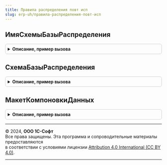 ```yaml
---
title: Правила распределения повт исп
slug: erp-uh/правила-распределения-повт-исп
---
```



## ИмяСхемыБазыРаспределения
<details style="margin: 1em 0; padding: 0.5em; border: 1px solid #ccc; border-radius: 6px;">

<summary style="font-weight: bold; cursor: pointer;">Описание, пример вызова</summary>

```bsl

// Вызывает функцию модуля менеджера базы распределения, которая возвращает имя схемы компоновки данных
// по переданной базе распределения.
// Параметры:
//	БазаРаспределения - ПеречислениеСсылка.ТипыБазыРаспределенияРасходов,
//						ПеречислениеСсылка.НаправлениеРаспределенияПоПодразделениям - база распределения.
// Возвращаемое значение:
// 	Строка - имя соотв. схемы ПравилаРаспределенияВызовСервера.ИмяСхемыБазыРаспределения()
Функция ИмяСхемыБазыРаспределения(БазаРаспределения) Экспорт
```

Пример вызова
```bsl
Результат = ПравилаРаспределенияПовтИсп.ИмяСхемыБазыРаспределения(БазаРаспределения) 
```
</details>

## СхемаБазыРаспределения
<details style="margin: 1em 0; padding: 0.5em; border: 1px solid #ccc; border-radius: 6px;">

<summary style="font-weight: bold; cursor: pointer;">Описание, пример вызова</summary>

```bsl

// Возвращает схему компоновки базы распределения.
// Параметры:
//	ИмяСхемы - Строка - имя схемы компоновки данных базы распределения.
//	БазаРаспределения - ПеречислениеСсылка.ТипыБазыРаспределенияРасходов,
//						ПеречислениеСсылка.НаправлениеРаспределенияПоПодразделениям - база распределения.
// Возвращаемое значение:
//	СхемаКомпоновкиДанных - схема компоновки базы распределения.
Функция СхемаБазыРаспределения(ИмяСхемы, БазаРаспределения) Экспорт
```

Пример вызова
```bsl
Результат = ПравилаРаспределенияПовтИсп.СхемаБазыРаспределения(ИмяСхемы, БазаРаспределения) 
```
</details>

## МакетКомпоновкиДанных
<details style="margin: 1em 0; padding: 0.5em; border: 1px solid #ccc; border-radius: 6px;">

<summary style="font-weight: bold; cursor: pointer;">Описание, пример вызова</summary>

```bsl

// Возвращает макет компоновки данных по переданным настройкам компоновки данных.
// Параметры:
//	ИмяСхемы - Строка - имя схемы компоновки данных базы распределения.
//	БазаРаспределения - ПеречислениеСсылка.ТипыБазыРаспределенияРасходов,
//						ПеречислениеСсылка.НаправлениеРаспределенияПоПодразделениям - база распределения.
//	НастройкиКомпоновкиДанныхXML - Строка - настройки компоновки данных в формате XML.
//
// Возвращаемое значение:
//	МакетКомпоновкиДанных - макет компоновки данных по настройкам компоновки.
Функция МакетКомпоновкиДанных(ИмяСхемы, БазаРаспределения, НастройкиКомпоновкиДанныхXML) Экспорт
```

Пример вызова
```bsl
Результат = ПравилаРаспределенияПовтИсп.МакетКомпоновкиДанных(ИмяСхемы, БазаРаспределения, НастройкиКомпоновкиДанныхXML) 
```
</details>

---

© 2024, **ООО 1С-Софт**  
Все права защищены. Эта программа и сопроводительные материалы предоставляются  
в соответствии с условиями лицензии [Attribution 4.0 International (CC BY 4.0)](https://creativecommons.org/licenses/by/4.0/legalcode).

---
